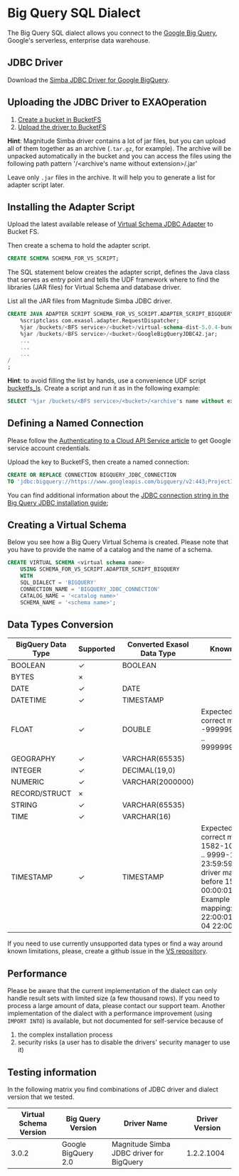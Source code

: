 # Big Query SQL Dialect

The Big Query SQL dialect allows you connect to the [Google Big Query](https://cloud.google.com/bigquery/), Google's serverless, enterprise data warehouse.

## JDBC Driver

Download the [Simba JDBC Driver for Google BigQuery](https://cloud.google.com/bigquery/providers/simba-drivers/).

## Uploading the JDBC Driver to EXAOperation

1. [Create a bucket in BucketFS](https://docs.exasol.com/administration/on-premise/bucketfs/create_new_bucket_in_bucketfs_service.htm) 
1. [Upload the driver to BucketFS](https://docs.exasol.com/administration/on-premise/bucketfs/accessfiles.htm)

**Hint**: Magnitude Simba driver contains a lot of jar files, but you can upload all of them together as an archive (`.tar.gz`, for example).
The archive will be unpacked automatically in the bucket and you can access the files using the following path pattern '<your bucket>/<archive's name without extension>/<name of a file form the archive>.jar'

Leave only `.jar` files in the archive. It will help you to generate a list for adapter script later. 

## Installing the Adapter Script

Upload the latest available release of [Virtual Schema JDBC Adapter](https://github.com/exasol/virtual-schemas/releases) to Bucket FS.

Then create a schema to hold the adapter script.

```sql
CREATE SCHEMA SCHEMA_FOR_VS_SCRIPT;
```

The SQL statement below creates the adapter script, defines the Java class that serves as entry point and tells the UDF framework where to find the libraries (JAR files) for Virtual Schema and database driver.

List all the JAR files from Magnitude Simba JDBC driver.

```sql
CREATE JAVA ADAPTER SCRIPT SCHEMA_FOR_VS_SCRIPT.ADAPTER_SCRIPT_BIGQUERY AS
    %scriptclass com.exasol.adapter.RequestDispatcher;
    %jar /buckets/<BFS service>/<bucket>/virtual-schema-dist-5.0.4-bundle-4.0.3.jar;
    %jar /buckets/<BFS service>/<bucket>/GoogleBigQueryJDBC42.jar;
    ...
    ...
    ...
/
;
```

**Hint**: to avoid filling the list by hands, use a convenience UDF script [bucketfs_ls](https://github.com/exasol/exa-toolbox/blob/master/utilities/bucketfs_ls.sql).
Create a script and run it as in the following example:

```sql
SELECT '%jar /buckets/<BFS service>/<bucket>/<archive's name without extension if used>/'|| files || ';' FROM (SELECT EXA_toolbox.bucketfs_ls('/buckets/<BFS service>/<bucket>/<archive's name without extension if used>/') files ); 
```

## Defining a Named Connection

Please follow the [Authenticating to a Cloud API Service article](https://cloud.google.com/docs/authentication/) to get Google service account credentials.

Upload the key to BucketFS, then create a named connection:

```sql
CREATE OR REPLACE CONNECTION BIGQUERY_JDBC_CONNECTION
TO 'jdbc:bigquery://https://www.googleapis.com/bigquery/v2:443;ProjectId=<your project id>;OAuthType=0;OAuthServiceAcctEmail=<service account email>;OAuthPvtKeyPath=/<path to the bucket>/<name of the key file>';
```    
You can find additional information about the [JDBC connection string in the Big Query JDBC installation guide](https://www.simba.com/products/BigQuery/doc/JDBC_InstallGuide/content/jdbc/using/intro.htm);

## Creating a Virtual Schema

Below you see how a Big Query Virtual Schema is created. Please note that you have to provide the name of a catalog and the name of a schema.

```sql
CREATE VIRTUAL SCHEMA <virtual schema name>
    USING SCHEMA_FOR_VS_SCRIPT.ADAPTER_SCRIPT_BIGQUERY
    WITH
    SQL_DIALECT = 'BIGQUERY'
    CONNECTION_NAME = 'BIGQUERY_JDBC_CONNECTION'
    CATALOG_NAME = '<catalog name>'
    SCHEMA_NAME = '<schema name>';
```


## Data Types Conversion

BigQuery Data Type | Supported | Converted Exasol Data Type| Known limitations
-------------------|-----------|---------------------------|-------------------
BOOLEAN            |  ✓        | BOOLEAN                   | 
BYTES              |  ×        |                           | 
DATE               |  ✓        | DATE                      | 
DATETIME           |  ✓        | TIMESTAMP                 | 
FLOAT              |  ✓        | DOUBLE                    | Expected range for correct mapping: -99999999.99999999 .. 99999999.99999999. 
GEOGRAPHY          |  ✓        | VARCHAR(65535)            |
INTEGER            |  ✓        | DECIMAL(19,0)             | 
NUMERIC            |  ✓        | VARCHAR(2000000)          | 
RECORD/STRUCT      |  ×        |                           | 
STRING             |  ✓        | VARCHAR(65535)            | 
TIME               |  ✓        | VARCHAR(16)               | 
TIMESTAMP          |  ✓        | TIMESTAMP                 | Expected range for correct mapping: 1582-10-15 00:00:01 .. 9999-12-31 23:59:59.9999. JDBC driver maps dates before 1582-10-15 00:00:01 incorrectly.  Example of incorrect mapping: 1582-10-14 22:00:01 -> 1582-10-04 22:00:01

If you need to use currently unsupported data types or find a way around known limitations, please, create a github issue in the [VS repository](https://github.com/exasol/virtual-schemas/issues).

## Performance

Please be aware that the current implementation of the dialect can only handle result sets with limited size (a few thousand rows).
If you need to process a large amount of data, please contact our support team. Another implementation of the dialect with a performance improvement (using `IMPORT INTO`) is available, but not documented for self-service because of 

1. the complex installation process
2. security risks (a user has to disable the drivers' security manager to use it)

## Testing information

In the following matrix you find combinations of JDBC driver and dialect version that we tested.

Virtual Schema Version| Big Query Version   | Driver Name                                 | Driver Version 
----------------------|---------------------|---------------------------------------------|------------------------
 3.0.2                | Google BigQuery 2.0 |  Magnitude Simba JDBC driver for BigQuery   | 1.2.2.1004

